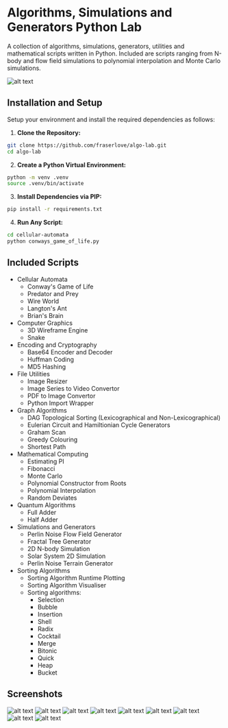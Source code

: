 # Algorithms, Simulations and Generators Python Lab
A collection of algorithms, simulations, generators, utilities and mathematical scripts written in Python. Included are scripts ranging from N-body and flow field simulations to polynomial interpolation and Monte Carlo simulations.

![alt text](https://fraser.love/content/images/size/w2000/2023/07/Screenshot-2021-07-07-at-13.34.44-2.png)

## Installation and Setup
Setup your environment and install the required dependencies as follows:

1. **Clone the Repository:**
```bash
git clone https://github.com/fraserlove/algo-lab.git
cd algo-lab
```

2. **Create a Python Virtual Environment:**
```bash
python -m venv .venv
source .venv/bin/activate
```

3. **Install Dependencies via PIP:**

```bash
pip install -r requirements.txt
```
4. **Run Any Script:**
```bash
cd cellular-automata
python conways_game_of_life.py
```

## Included Scripts
  - Cellular Automata
    - Conway's Game of Life
    - Predator and Prey
    - Wire World
    - Langton's Ant
    - Brian's Brain
  - Computer Graphics
    - 3D Wireframe Engine 
    - Snake
  - Encoding and Cryptography
    - Base64 Encoder and Decoder
    - Huffman Coding
    - MD5 Hashing
  - File Utilities
    - Image Resizer
    - Image Series to Video Convertor
    - PDF to Image Convertor
    - Python Import Wrapper
  - Graph Algorithms
    - DAG Topological Sorting (Lexicographical and Non-Lexicographical)
    - Eulerian Circuit and Hamiltionian Cycle Generators
    - Graham Scan
    - Greedy Colouring
    - Shortest Path
  - Mathematical Computing
    - Estimating PI
    - Fibonacci
    - Monte Carlo
    - Polynomial Constructor from Roots
    - Polynomial Interpolation
    - Random Deviates
  - Quantum Algorithms
    - Full Adder
    - Half Adder
  - Simulations and Generators
    - Perlin Noise Flow Field Generator
    - Fractal Tree Generator
    - 2D N-body Simulation
    - Solar System 2D Simulation
    - Perlin Noise Terrain Generator
  - Sorting Algorithms
    - Sorting Algorithm Runtime Plotting
    - Sorting Algorithm Visualiser
    - Sorting algorithms:
      - Selection
      - Bubble
      - Insertion
      - Shell
      - Radix
      - Cocktail
      - Merge
      - Bitonic
      - Quick
      - Heap
      - Bucket

## Screenshots
![alt text](https://fraser.love/content/images/2023/07/Screenshot-2021-07-05-at-21.53.25.png)
![alt text](https://fraser.love/content/images/2023/07/1325.jpg)
![alt text](https://fraser.love/content/images/2023/07/Screenshot-2021-07-05-at-14.01.01.png)
![alt text](https://fraser.love/content/images/2023/07/Screenshot-2021-07-07-at-13.34.44.png)
![alt text](https://fraser.love/content/images/2023/07/Screenshot-2021-07-07-at-16.52.06.png)
![alt text](https://fraser.love/content/images/2023/07/Screenshot-2021-07-07-at-23.15.47.png)
![alt text](https://fraser.love/content/images/2023/07/Screenshot-2021-07-07-at-12.20.33.png)
![alt text](https://fraser.love/content/images/2023/07/Screenshot-2021-07-07-at-16.57.03.png)
![alt text](https://fraser.love/content/images/2023/07/Screenshot-2021-07-05-at-182105.png)
